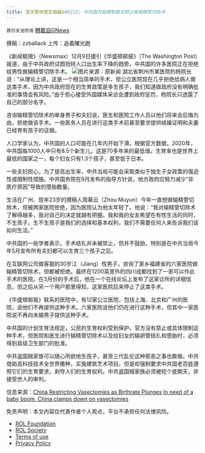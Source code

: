 ```yaml
---
title: 管天管地管生殖器&#8212;-中共国开始限制甚至禁止做输精管切除术
---
```

`首尔天池农场` [轉載自GNews](https://gnews.org/zh-hans/1737737/)

撰稿：zzballack
上传：追着曙光跑

《新闻极限》（Newsmax）12月9日援引《华盛顿邮报》（The Washington Post）报道，由于中共政府试图扭转人口出生率下降的趋势，中共国的许多医院正在拒绝给男性做输精管切除手术。
![](https://assets.gnews.org/wp-content/uploads/2021/12/WhatsApp-Image-2021-12-10-at-10.48.47.jpeg)图片来源：原新闻
湖北省荆州市某医院的杨院长说：“从理论上讲，这是一个相当简单的手术，但公立医院现在几乎拒绝给病人做这类手术，因为中共政府现在的生育政策是多生孩子，我们知道做政府没有明确批准的事情会有风险。”由于担心接受外国媒体采访会遭到政府惩罚，杨院长只透露了自己的部分名字。

咨询输精管切除术的单身男子和夫妇说，医生和医院工作人员以他们将来会后悔为由，拒绝做该手术。一些医务人员在进行这类手术前甚至要求提供结婚证明和夫妻已经育有孩子的证据。

人口学家认为，中共国的人口可能在几年内开始下滑。根据官方数据，2020年，中共国每1000人中只有8.5个新生儿，这是70多年来的最低值。生育率也是世界上最低的国家之一，每个妇女只有1.3个孩子，甚至低于日本。

一些夫妇担心，为了提高出生率，中共当局可能会采取类似于独生子女政策的强迫性或限制性措施。中共国务院在9月发布的指导方针说，地方政府应努力减少“非医疗原因”导致的堕胎数量。

生活在广州、现年23岁的撰稿人周慕云（Zhou Muyun）今年一直想做输精管切除术，但被两家医院拒绝，因为医院认为他太年轻了。他说：“我对输精管切除术了解得越多，我对自己的决定就越有把握。我和我的女友希望在有性生活的同时，不生孩子。生不生孩子是我们的选择和基本权利，我们不需要任何人来告诉我们该如何生活。”

中共国的一些学者表示，手术结扎并未被禁止，但并不鼓励，特别是在中共当局今年5月宣布所有夫妇都可以生育三个孩子之后。

在互联网公司做客服的30岁江（Jiang）性男子，咨询了家乡福建省的六家医院做输精管切除术，但都被拒绝。最终在1200英里外的四川成都找到了一家可以作此手术的医院。在3月份的手术后，他在一个在线论坛上发布了这家诊所的详细信息。但之后从另一个用户那里得知，这家医院后来停止了这类手术。

《华盛顿邮报》联系的医院中，有12家公立医院，包括上海、北京和广州的医院，说他们不再提供这种手术。六家医院说他们仍在进行这种手术，但其中一家医院说不再向未婚男子提供这种手术。

中共国的计划生育法规定，公民的生育权利受到保护。官方没有禁止或具体限制这种手术，但医院和医生进行输精管切除术以及给妇女的输卵管结扎和堕胎时，必须得到县级卫生部门的批准。

中共盗国贼家族可以随心所欲地生孩子，甚至三代乱伦这种邪恶之事也敢做。中共借助高科技技术全世界撒种，实施建筑艺术项目。但是却强制要求中共国老百姓遵照它们的生育要求，剥夺人们的生育权利。中共盗国贼家族必须被挖个底朝天，并接受世人的审判。

信息来源：[China Restricting Vasectomies as Birthrate Plunges](https://www.newsmax.com/globaltalk/china-vasectomies-birth-rate-hospitals/2021/12/09/id/1048040/)
 [In need of a baby boom, China clamps down on vasectomies](https://www.washingtonpost.com/world/asia_pacific/china-birth-control-vasectomy/2021/12/09/c89cc902-50b8-11ec-83d2-d9dab0e23b7e_story.html)

 

免责声明：本文内容仅代表作者个人观点，平台不承担任何法律风险。

- [ROL Foundation](https://rolfoundation.org/)
- [ROL Society](https://rolsociety.org/)
- [Terms of use](https://gnews.org/terms-of-use-3/)
- [Privacy Policy](https://gnews.org/privacy-policy/)
